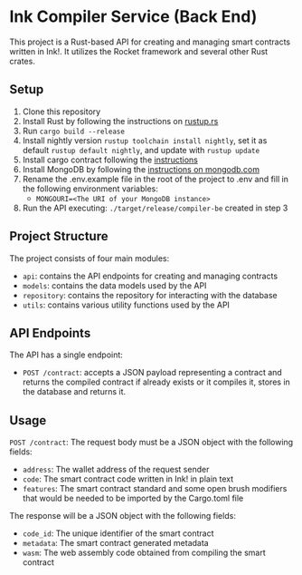# Ink Compiler Service (Back End)

This project is a Rust-based API for creating and managing smart contracts written in Ink!. It utilizes the Rocket framework and several other Rust crates.

## Setup

1. Clone this repository
2. Install Rust by following the instructions on [rustup.rs](https://rustup.rs/)
3. Run `cargo build --release`
4. Install nightly version `rustup toolchain install nightly`, set it as default `rustup default nightly`, and update with `rustup update`
5. Install cargo contract following the [instructions](https://github.com/paritytech/cargo-contract)
6. Install MongoDB by following the [instructions on mongodb.com](https://www.mongodb.com/docs/manual/installation/)
7. Rename the .env.example file in the root of the project to .env and fill in the following environment variables:
   - `MONGOURI=<The URI of your MongoDB instance>`
8. Run the API executing: `./target/release/compiler-be` created in step 3

## Project Structure

The project consists of four main modules:

- `api`: contains the API endpoints for creating and managing contracts
- `models`: contains the data models used by the API
- `repository`: contains the repository for interacting with the database
- `utils`: contains various utility functions used by the API

## API Endpoints

The API has a single endpoint:

- `POST /contract`: accepts a JSON payload representing a contract and returns the compiled contract if already exists or it compiles it, stores in the database and returns it.

## Usage

`POST /contract`: The request body must be a JSON object with the following fields:

- `address`: The wallet address of the request sender
- `code`: The smart contract code written in Ink! in plain text
- `features`: The smart contract standard and some open brush modifiers that would be needed to be imported by the Cargo.toml file

The response will be a JSON object with the following fields:

- `code_id`: The unique identifier of the smart contract
- `metadata`: The smart contract generated metadata
- `wasm`: The web assembly code obtained from compiling the smart contract
